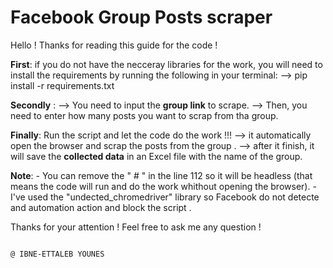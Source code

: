 # Facebook Group Posts scraper
Hello !
Thanks for reading this guide for the code !

**First**: if you do not have the necceray libraries for the work, you will need to install the requirements by running the following in your terminal:
    --> pip install -r requirements.txt

**Secondly** : 
--> You need to input the **group link** to scrape.
--> Then, you need to enter how many posts you want to scrap from tha group.

**Finally**:
Run the script and let the code do the work !!!
    --> it automatically open the browser and scrap the posts from the group .
    --> after it finish, it will save the **collected data** in an Excel file with the name of the group.

**Note**:
    - You can remove the " # " in the line 112 so it will be headless (that means the code will run and do the work whithout opening the browser).
    - I've used the "undected_chromedriver" library so Facebook do not detecte and automation action and block the script .


Thanks for your attention !
Feel free to ask me any question !

                                                                                        
                                                                                        @ IBNE-ETTALEB YOUNES